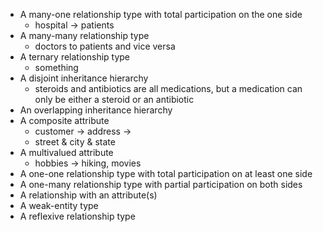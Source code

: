 * A many-one relationship type with total participation on the one side
    * hospital -> patients
* A many-many relationship type
    * doctors to patients and vice versa
* A ternary relationship type
    * something
* A disjoint inheritance hierarchy
    * steroids and antibiotics are all medications, but a medication can only be either a steroid or an antibiotic
* An overlapping inheritance hierarchy
* A composite attribute
    * customer -> address -> 
    * street & city & state
* A multivalued attribute
    * hobbies -> hiking, movies
* A one-one relationship type with total participation on at least one side
* A one-many relationship type with partial participation on both sides
* A relationship with an attribute(s)
* A weak-entity type
* A reflexive relationship type